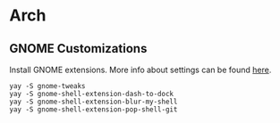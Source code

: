 # Arch

## GNOME Customizations

Install GNOME extensions. More info about settings can be found [here](../gnome/README.md).

```shell
yay -S gnome-tweaks 
yay -S gnome-shell-extension-dash-to-dock 
yay -S gnome-shell-extension-blur-my-shell 
yay -S gnome-shell-extension-pop-shell-git 
```
